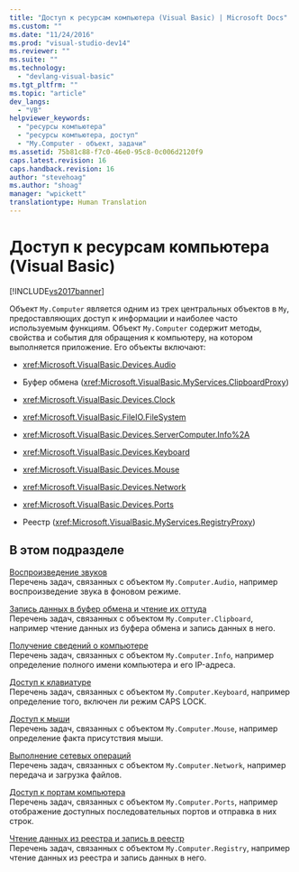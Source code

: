 ```yaml
---
title: "Доступ к ресурсам компьютера (Visual Basic) | Microsoft Docs"
ms.custom: ""
ms.date: "11/24/2016"
ms.prod: "visual-studio-dev14"
ms.reviewer: ""
ms.suite: ""
ms.technology: 
  - "devlang-visual-basic"
ms.tgt_pltfrm: ""
ms.topic: "article"
dev_langs: 
  - "VB"
helpviewer_keywords: 
  - "ресурсы компьютера"
  - "ресурсы компьютера, доступ"
  - "My.Computer - объект, задачи"
ms.assetid: 75b81c88-f7c0-46e0-95c8-0c006d2120f9
caps.latest.revision: 16
caps.handback.revision: 16
author: "stevehoag"
ms.author: "shoag"
manager: "wpickett"
translationtype: Human Translation
---
```

# Доступ к ресурсам компьютера (Visual Basic)
[!INCLUDE[vs2017banner](../../../../csharp/includes/vs2017banner.md)]

Объект `My.Computer` является одним из трех центральных объектов в `My`, предоставляющих доступ к информации и наиболее часто используемым функциям.  Объект `My.Computer` содержит методы, свойства и события для обращения к компьютеру, на котором выполняется приложение.  Его объекты включают:  
  
-   <xref:Microsoft.VisualBasic.Devices.Audio>  
  
-   Буфер обмена \(<xref:Microsoft.VisualBasic.MyServices.ClipboardProxy>\)  
  
-   <xref:Microsoft.VisualBasic.Devices.Clock>  
  
-   <xref:Microsoft.VisualBasic.FileIO.FileSystem>  
  
-   <xref:Microsoft.VisualBasic.Devices.ServerComputer.Info%2A>  
  
-   <xref:Microsoft.VisualBasic.Devices.Keyboard>  
  
-   <xref:Microsoft.VisualBasic.Devices.Mouse>  
  
-   <xref:Microsoft.VisualBasic.Devices.Network>  
  
-   <xref:Microsoft.VisualBasic.Devices.Ports>  
  
-   Реестр \(<xref:Microsoft.VisualBasic.MyServices.RegistryProxy>\)  
  
## В этом подразделе  
 [Воспроизведение звуков](../../../../visual-basic/developing-apps/programming/computer-resources/playing-sounds.md)  
 Перечень задач, связанных с объектом `My.Computer.Audio`, например воспроизведение звука в фоновом режиме.  
  
 [Запись данных в буфер обмена и чтение их оттуда](../../../../visual-basic/developing-apps/programming/computer-resources/storing-data-to-and-reading-from-the-clipboard.md)  
 Перечень задач, связанных с объектом `My.Computer.Clipboard`, например чтение данных из буфера обмена и запись данных в него.  
  
 [Получение сведений о компьютере](../../../../visual-basic/developing-apps/programming/computer-resources/getting-information-about-the-computer.md)  
 Перечень задач, связанных с объектом `My.Computer.Info`, например определение полного имени компьютера и его IP\-адреса.  
  
 [Доступ к клавиатуре](../../../../visual-basic/developing-apps/programming/computer-resources/accessing-the-keyboard.md)  
 Перечень задач, связанных с объектом `My.Computer.Keyboard`, например определение того, включен ли режим CAPS LOCK.  
  
 [Доступ к мыши](../../../../visual-basic/developing-apps/programming/computer-resources/accessing-the-mouse.md)  
 Перечень задач, связанных с объектом `My.Computer.Mouse`, например определение факта присутствия мыши.  
  
 [Выполнение сетевых операций](../../../../visual-basic/developing-apps/programming/computer-resources/performing-network-operations.md)  
 Перечень задач, связанных с объектом `My.Computer.Network`, например передача и загрузка файлов.  
  
 [Доступ к портам компьютера](../../../../visual-basic/developing-apps/programming/computer-resources/accessing-the-computer-s-ports.md)  
 Перечень задач, связанных с объектом `My.Computer.Ports`, например отображение доступных последовательных портов и отправка в них строк.  
  
 [Чтение данных из реестра и запись в реестр](../../../../visual-basic/developing-apps/programming/computer-resources/reading-from-and-writing-to-the-registry.md)  
 Перечень задач, связанных с объектом `My.Computer.Registry`, например чтение данных из реестра и запись данных в него.